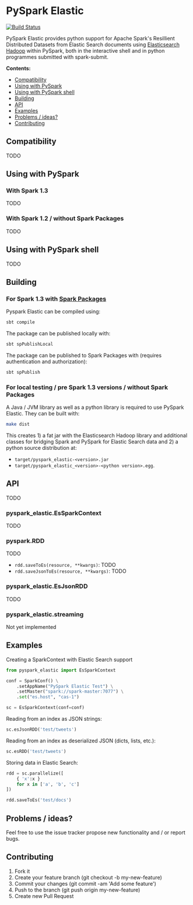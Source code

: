 PySpark Elastic
=================

[![Build Status](https://travis-ci.org/TargetHolding/pyspark-elastic.svg)](https://travis-ci.org/TargetHolding/pyspark-elastic)

PySpark Elastic provides python support for Apache Spark's Resillient Distributed Datasets from Elastic Search documents using [Elasticsearch Hadoop](https://www.elastic.co/products/hadoop) within PySpark, both in the interactive shell and in python programmes submitted with spark-submit.

**Contents:**
* [Compatibility](#compatibility)
* [Using with PySpark](#using-with-pyspark)
* [Using with PySpark shell](#using-with-pyspark-shell)
* [Building](#building)
* [API](#api)
* [Examples](#examples)
* [Problems / ideas?](#problems--ideas)
* [Contributing](#contributing)



Compatibility
-------------

TODO



Using with PySpark
------------------

### With Spark 1.3
TODO


### With Spark 1.2 / without Spark Packages

TODO


Using with PySpark shell
------------------------

TODO



Building
--------
### For Spark 1.3 with [Spark Packages](http://spark-packages.org/package/TargetHolding/pyspark-elastic)
Pyspark Elastic can be compiled using:
```bash
sbt compile
```
The package can be published locally with:
```bash
sbt spPublishLocal
```
The package can be published to Spark Packages with (requires authentication and authorization):
```bash
sbt spPublish
```

### For local testing / pre Spark 1.3 versions / without Spark Packages
A Java / JVM library as well as a python library is required to use PySpark Elastic. They can be built with:

```bash
make dist
```

This creates 1) a fat jar with the Elasticsearch Hadoop library and additional classes for bridging Spark and PySpark for Elastic Search data and 2) a python source distribution at:

* `target/pyspark_elastic-<version>.jar`
* `target/pyspark_elastic_<version>-<python version>.egg`.



API
---

TODO

### pyspark_elastic.EsSparkContext

TODO

### pyspark.RDD

TODO

* ``rdd.saveToEs(resource, **kwargs)``: TODO
* ``rdd.saveJsonToEs(resource, **kwargs)``: TODO


### pyspark_elastic.EsJsonRDD

TODO 


### pyspark_elastic.streaming

Not yet implemented


Examples
--------

Creating a SparkContext with Elastic Search support

```python
from pyspark_elastic import EsSparkContext

conf = SparkConf() \
	.setAppName("PySpark Elastic Test") \
	.setMaster("spark://spark-master:7077") \
	.set("es.host", "cas-1")

sc = EsSparkContext(conf=conf)
```

Reading from an index as JSON strings:

```python	
sc.esJsonRDD('test/tweets')
```

Reading from an index as deserialized JSON (dicts, lists, etc.):

```python	
sc.esRDD('test/tweets')
```

Storing data in Elastic Search:

```python
rdd = sc.parallelize([
	{ 'x':x }
	for x in ['a', 'b', 'c']
])

rdd.saveToEs('test/docs')
```



Problems / ideas?
-----------------
Feel free to use the issue tracker propose new functionality and / or report bugs.



Contributing
------------

1. Fork it
2. Create your feature branch (git checkout -b my-new-feature)
3. Commit your changes (git commit -am 'Add some feature')
4. Push to the branch (git push origin my-new-feature)
5. Create new Pull Request
